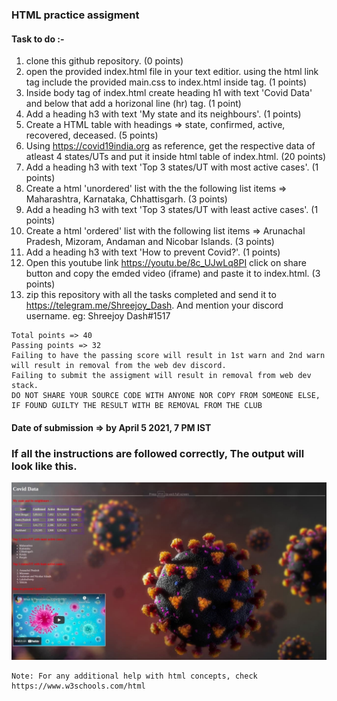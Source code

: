 ### HTML practice assigment

#### Task to do :-
1. clone this github repository. (0 points)
2. open the provided index.html file in your text editior. using the html link tag include the provided main.css to index.html inside <head> tag. (1 points)
3. Inside body tag of index.html create heading h1 with text 'Covid Data' and below that add a horizonal line (hr) tag. (1 point)
4. Add a heading h3 with text 'My state and its neighbours'. (1 points)
5. Create a HTML table with headings => state, confirmed, active, recovered, deceased. (5 points)
6. Using https://covid19india.org as reference, get the respective data of atleast 4 states/UTs and put it inside html table of index.html. (20 points)
7. Add a heading h3 with text 'Top 3 states/UT with most active cases'. (1 points)
8. Create a html 'unordered' list with the the following list items => Maharashtra, Karnataka, Chhattisgarh. (3 points)
9. Add a heading h3 with text 'Top 3 states/UT with least active cases'. (1 points)
10. Create a html 'ordered' list with the following list items => Arunachal Pradesh, Mizoram, Andaman and Nicobar Islands. (3 points)
11. Add a heading h3 with text 'How to prevent Covid?'. (1 points)
12. Open this youtube link https://youtu.be/8c_UJwLq8PI click on share button and copy the emded video (iframe) and paste it to index.html. (3 points)
13. zip this repository with all the tasks completed and send it to https://telegram.me/Shreejoy_Dash. And mention your discord username. eg: Shreejoy Dash#1517

```
Total points => 40
Passing points => 32
Failing to have the passing score will result in 1st warn and 2nd warn will result in removal from the web dev discord.
Failing to submit the assigment will result in removal from web dev stack.
DO NOT SHARE YOUR SOURCE CODE WITH ANYONE NOR COPY FROM SOMEONE ELSE, IF FOUND GUILTY THE RESULT WITH BE REMOVAL FROM THE CLUB
```

#### Date of submission => by April 5 2021, 7 PM IST

### If all the instructions are followed correctly, The output will look like this.
![output](https://raw.githubusercontent.com/1941012973/cwc_assignment/main/output.jpg)


```
Note: For any additional help with html concepts, check https://www.w3schools.com/html
```
